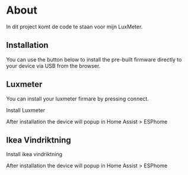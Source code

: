 # About

In dit project komt de code te staan voor mijn LuxMeter.

## Installation

You can use the button below to install the pre-built firmware directly to your device via USB from the browser.

## Luxmeter

You can install your luxmeter firmare by pressing connect.

<esp-web-install-button manifest="./luxmeter/manifest.json"> Install Luxmeter</esp-web-install-button>

After installation the device will popup in Home Assist > ESPhome

## Ikea Vindriktning


<esp-web-install-button manifest="./vindriktning/manifest.json"> Install ikea vindriktning</esp-web-install-button>

After installation the device will popup in Home Assist > ESPhome

<script type="module" src="https://unpkg.com/esp-web-tools@9/dist/web/install-button.js?module"></script>
